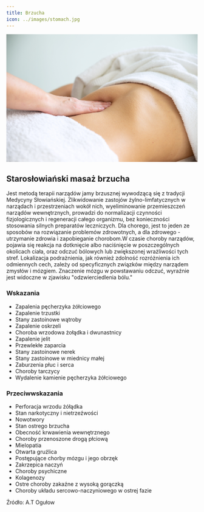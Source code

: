 ```yaml
---
title: Brzucha
icon: ../images/stomach.jpg
---
```


![Zdjęcie masażu](../images/stomach.jpg)

## Starosłowiański masaż brzucha
Jest metodą terapii narządów jamy brzusznej wywodzącą się z tradycji Medycyny Słowiańskiej. Zlikwidowanie zastojów żylno-limfatycznych w narządach i przestrzeniach wokół nich, wyeliminowanie przemieszczeń narządów wewnętrznych, prowadzi do normalizacji czynności fizjologicznych i regeneracji całego organizmu, bez konieczności stosowania silnych preparatów leczniczych. Dla chorego, jest to jeden ze sposobów na rozwiązanie problemów zdrowotnych, a dla zdrowego - utrzymanie zdrowia i zapobieganie chorobom.W czasie choroby narządów, pojawia się reakcja na dotknięcie albo naciśnięcie w poszczególnych okolicach ciała, oraz odczuć bólowych lub zwiększonej wrażliwości tych stref. Lokalizacja podrażnienia, jak również zdolność rozróżnienia ich odmiennych cech, zależy od specyficznych związków między narządem zmysłów i mózgiem. Znaczenie mózgu w powstawaniu odczuć, wyraźnie jest widoczne w zjawisku "odzwierciedlenia bólu."


### Wskazania
* Zapalenia pęcherzyka żółciowego
* Zapalenie trzustki
* Stany zastoinowe wątroby
* Zapalenie oskrzeli
* Choroba wrzodowa żołądka i dwunastnicy
* Zapalenie jelit
* Przewlekłe zaparcia
* Stany zastoinowe nerek
* Stany zastoinowe w miednicy małej
* Zaburzenia płuc i serca
* Choroby tarczycy
* Wydalenie kamienie pęcherzyka żółciowego

### Przeciwwskazania
* Perforacja wrzodu żółądka
* Stan narkotyczny i nietrzeźwości
* Nowotwory
* Stan ostrego brzucha
* Obecność krwawienia wewnętrznego
* Choroby przenoszone drogą płciową
* Mielopatia
* Otwarta gruźlica
* Postępujące chorby mózgu i jego obrzęk
* Zakrzepica naczyń
* Choroby psychiczne
* Kolagenozy
* Ostre choroby zakaźne z wysoką gorączką
* Choroby układu sercowo-naczyniowego w ostrej fazie

Źródło: A.T Ogułow
